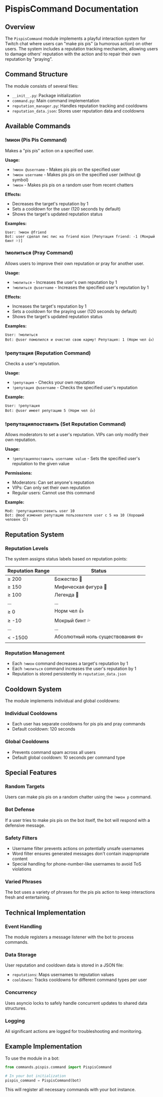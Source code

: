 # PispisCommand Documentation

## Overview

The `PispisCommand` module implements a playful interaction system for Twitch chat where users can "make pis pis" (a humorous action) on other users. The system includes a reputation tracking mechanism, allowing users to damage others' reputation with the action and to repair their own reputation by "praying".

## Command Structure

The module consists of several files:

- `__init__.py`: Package initialization
- `command.py`: Main command implementation
- `reputation_manager.py`: Handles reputation tracking and cooldowns
- `reputation_data.json`: Stores user reputation data and cooldowns

## Available Commands

### !мион (Pis Pis Command)

Makes a "pis pis" action on a specified user.

**Usage:**
- `!мион @username` - Makes pis pis on the specified user
- `!мион username` - Makes pis pis on the specified user (without @ symbol)
- `!мион` - Makes pis pis on a random user from recent chatters

**Effects:**
- Decreases the target's reputation by 1
- Sets a cooldown for the user (120 seconds by default)
- Shows the target's updated reputation status

**Examples:**
```
User: !мион @friend
Bot: user сделал пис пис на friend mion [Репутация friend: -1 (Мокрый бинт 💦)]
```

### !молиться (Pray Command)

Allows users to improve their own reputation or pray for another user.

**Usage:**
- `!молиться` - Increases the user's own reputation by 1
- `!молиться @username` - Increases the specified user's reputation by 1

**Effects:**
- Increases the target's reputation by 1
- Sets a cooldown for the praying user (120 seconds by default)
- Shows the target's updated reputation status

**Examples:**
```
User: !молиться
Bot: @user помолился и очистил свою карму! Репутация: 1 (Норм чел 👍)
```

### !репутация (Reputation Command)

Checks a user's reputation.

**Usage:**
- `!репутация` - Checks your own reputation
- `!репутация @username` - Checks the specified user's reputation

**Example:**
```
User: !репутация
Bot: @user имеет репутацию 5 (Норм чел 👍)
```

### !репутацияпоставить (Set Reputation Command)

Allows moderators to set a user's reputation. VIPs can only modify their own reputation.

**Usage:**
- `!репутацияпоставить username value` - Sets the specified user's reputation to the given value

**Permissions:**
- Moderators: Can set anyone's reputation
- VIPs: Can only set their own reputation
- Regular users: Cannot use this command

**Example:**
```
Mod: !репутацияпоставить user 10
Bot: @mod изменил репутацию пользователя user с 5 на 10 (Хороший человек 😊)
```

## Reputation System

### Reputation Levels

The system assigns status labels based on reputation points:

| Reputation Range | Status |
|------------------|--------|
| ≥ 200 | Божество 🌠 |
| ≥ 150 | Мифическая фигура 🦄 |
| ≥ 100 | Легенда 🌟 |
| ... | ... |
| ≥ 0 | Норм чел 👍 |
| ≥ -10 | Мокрый бинт 💦 |
| ... | ... |
| < -1500 | Абсолютный ноль существования ❄️💀 |

### Reputation Management

- Each `!мион` command decreases a target's reputation by 1
- Each `!молиться` command increases the user's reputation by 1
- Reputation is stored persistently in `reputation_data.json`

## Cooldown System

The module implements individual and global cooldowns:

### Individual Cooldowns
- Each user has separate cooldowns for pis pis and pray commands
- Default cooldown: 120 seconds

### Global Cooldowns
- Prevents command spam across all users
- Default global cooldown: 10 seconds per command type

## Special Features

### Random Targets
Users can make pis pis on a random chatter using the `!мион р` command.

### Bot Defense
If a user tries to make pis pis on the bot itself, the bot will respond with a defensive message.

### Safety Filters
- Username filter prevents actions on potentially unsafe usernames
- Word filter ensures generated messages don't contain inappropriate content
- Special handling for phone-number-like usernames to avoid ToS violations

### Varied Phrases
The bot uses a variety of phrases for the pis pis action to keep interactions fresh and entertaining.

## Technical Implementation

### Event Handling
The module registers a message listener with the bot to process commands.

### Data Storage
User reputation and cooldown data is stored in a JSON file:
- `reputations`: Maps usernames to reputation values
- `cooldowns`: Tracks cooldowns for different command types per user

### Concurrency
Uses asyncio locks to safely handle concurrent updates to shared data structures.

### Logging
All significant actions are logged for troubleshooting and monitoring.

## Example Implementation

To use the module in a bot:

```python
from commands.pispis.command import PispisCommand

# In your bot initialization
pispis_command = PispisCommand(bot)
```

This will register all necessary commands with your bot instance.